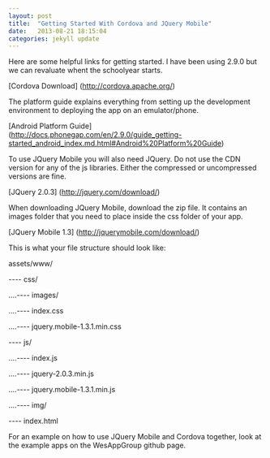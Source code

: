 ```yaml
---
layout: post
title:  "Getting Started With Cordova and JQuery Mobile"
date:   2013-08-21 18:15:04
categories: jekyll update
---
```


Here are some helpful links for getting started. I have been using 2.9.0 but we can revaluate whent the schoolyear starts.

[Cordova Download] (http://cordova.apache.org/)



The platform guide explains everything from setting up the development environment to deploying the app on an emulator/phone.

[Android Platform Guide] (http://docs.phonegap.com/en/2.9.0/guide_getting-started_android_index.md.html#Android%20Platform%20Guide)


To use JQuery Mobile you will also need JQuery. Do not use the CDN version for any of the js libraries. Either the compressed or uncompressed versions are fine.

[JQuery 2.0.3] (http://jquery.com/download/)



When downloading JQuery Mobile, download the zip file. It contains an images folder that you need to place inside the css folder of your app.

[JQuery Mobile 1.3] (http://jquerymobile.com/download/)

This is what your file structure should look like:

assets/www/

---- css/

....---- images/

....---- index.css

....---- jquery.mobile-1.3.1.min.css


---- js/

....---- index.js

....---- jquery-2.0.3.min.js

....---- jquery.mobile-1.3.1.min.js

....---- img/

---- index.html


For an example on how to use JQuery Mobile and Cordova together, look at the example apps on the WesAppGroup github page.

[jekyll-gh]: https://github.com/mojombo/jekyll
[jekyll]:    http://jekyllrb.com
